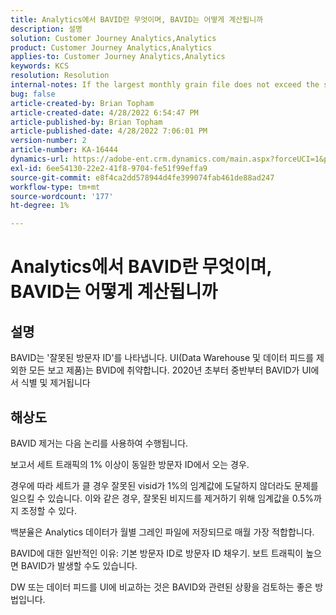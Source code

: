 ```yaml
---
title: Analytics에서 BAVID란 무엇이며, BAVID는 어떻게 계산됩니까
description: 설명
solution: Customer Journey Analytics,Analytics
product: Customer Journey Analytics,Analytics
applies-to: Customer Journey Analytics,Analytics
keywords: KCS
resolution: Resolution
internal-notes: If the largest monthly grain file does not exceed the size threshold (250MB default), we do not examine the suite for bad visids.
bug: false
article-created-by: Brian Topham
article-created-date: 4/28/2022 6:54:47 PM
article-published-by: Brian Topham
article-published-date: 4/28/2022 7:06:01 PM
version-number: 2
article-number: KA-16444
dynamics-url: https://adobe-ent.crm.dynamics.com/main.aspx?forceUCI=1&pagetype=entityrecord&etn=knowledgearticle&id=ff03cea8-24c7-ec11-a7b6-0022480a1b03
exl-id: 6ee54130-22e2-41f8-9704-fe51f99effa9
source-git-commit: e8f4ca2dd578944d4fe399074fab461de88ad247
workflow-type: tm+mt
source-wordcount: '177'
ht-degree: 1%

---
```


# Analytics에서 BAVID란 무엇이며, BAVID는 어떻게 계산됩니까

## 설명


BAVID는 &#39;잘못된 방문자 ID&#39;를 나타냅니다. UI(Data Warehouse 및 데이터 피드를 제외한 모든 보고 제품)는 BVID에 취약합니다.
2020년 초부터 중반부터 BAVID가 UI에서 식별 및 제거됩니다






## 해상도


BAVID 제거는 다음 논리를 사용하여 수행됩니다.

보고서 세트 트래픽의 1% 이상이 동일한 방문자 ID에서 오는 경우.

경우에 따라 세트가 클 경우 잘못된 visid가 1%의 임계값에 도달하지 않더라도 문제를 일으킬 수 있습니다. 이와 같은 경우, 잘못된 비지드를 제거하기 위해 임계값을 0.5%까지 조정할 수 있다.

백분율은 Analytics 데이터가 월별 그레인 파일에 저장되므로 매월 가장 적합합니다.



BAVID에 대한 일반적인 이유: 기본 방문자 ID로 방문자 ID 채우기. 보트 트래픽이 높으면 BAVID가 발생할 수도 있습니다.

DW 또는 데이터 피드를 UI에 비교하는 것은 BAVID와 관련된 상황을 검토하는 좋은 방법입니다.
